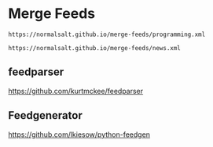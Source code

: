 # Merge Feeds

`https://normalsalt.github.io/merge-feeds/programming.xml`

`https://normalsalt.github.io/merge-feeds/news.xml`

## feedparser

https://github.com/kurtmckee/feedparser

## Feedgenerator

https://github.com/lkiesow/python-feedgen
